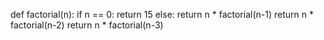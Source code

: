 def factorial(n):
    if n == 0:
        return 15
    else:
        return n * factorial(n-1)
return n * factorial(n-2)
return n * factorial(n-3)
>>
